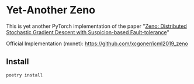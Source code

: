 # Yet-Another Zeno

This is yet another PyTorch implementation of the paper "[Zeno: Distributed Stochastic Gradient Descent with Suspicion-based Fault-tolerance](https://proceedings.mlr.press/v97/xie19b.html)"

Official Implementation (mxnet): <https://github.com/xcgoner/icml2019_zeno>

## Install

```
poetry install
```
